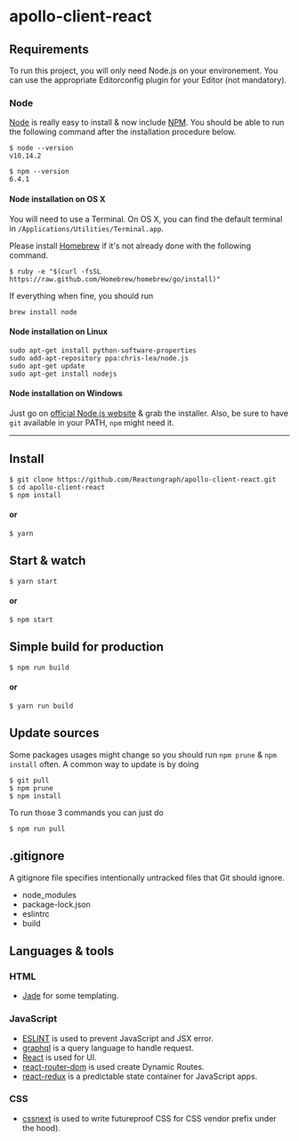 # apollo-client-react

## Requirements

To run this project, you will only need Node.js on your environement.
You can use the appropriate Editorconfig plugin for your Editor (not mandatory).

### Node

[Node](http://nodejs.org/) is really easy to install & now include [NPM](https://npmjs.org/).
You should be able to run the following command after the installation procedure
below.

    $ node --version
    v10.14.2

    $ npm --version
    6.4.1

#### Node installation on OS X

You will need to use a Terminal. On OS X, you can find the default terminal in
`/Applications/Utilities/Terminal.app`.

Please install [Homebrew](http://brew.sh/) if it's not already done with the following command.

    $ ruby -e "$(curl -fsSL https://raw.github.com/Homebrew/homebrew/go/install)"

If everything when fine, you should run

    brew install node

#### Node installation on Linux

    sudo apt-get install python-software-properties
    sudo add-apt-repository ppa:chris-lea/node.js
    sudo apt-get update
    sudo apt-get install nodejs

#### Node installation on Windows

Just go on [official Node.js website](http://nodejs.org/) & grab the installer.
Also, be sure to have `git` available in your PATH, `npm` might need it.

---

## Install

    $ git clone https://github.com/Reactongraph/apollo-client-react.git
    $ cd apollo-client-react
    $ npm install

#### or

    $ yarn

## Start & watch

    $ yarn start

#### or

    $ npm start

## Simple build for production

    $ npm run build

#### or

    $ yarn run build

## Update sources

Some packages usages might change so you should run `npm prune` & `npm install` often.
A common way to update is by doing

    $ git pull
    $ npm prune
    $ npm install

To run those 3 commands you can just do

    $ npm run pull

## .gitignore

A gitignore file specifies intentionally untracked files that Git should ignore.

- node_modules
- package-lock.json
- eslintrc
- build

## Languages & tools

### HTML

- [Jade](http://jade-lang.com/) for some templating.

### JavaScript

- [ESLINT](https://eslint.org/) is used to prevent JavaScript and JSX error.
- [graphql](https://graphql.org/) is a query language to handle request.
- [React](http://facebook.github.io/react) is used for UI.
- [react-router-dom](https://reacttraining.com/react-router/) is used create Dynamic Routes.
- [react-redux](https://redux.js.org/) is a predictable state container for JavaScript apps.

### CSS

- [cssnext](http://cssnext.putaindecode.io) is used to write futureproof CSS for CSS vendor prefix under the hood).
